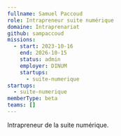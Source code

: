 ```yaml
---
fullname: Samuel Paccoud
role: Intrapreneur suite numérique
domaine: Intraprenariat
github: sampaccoud
missions:
  - start: 2023-10-16
    end: 2026-10-15
    status: admin
    employer: DINUM
    startups:
      - suite-numerique
startups:
  - suite-numerique
memberType: beta
teams: []
---
```

Intrapreneur de la suite numérique.